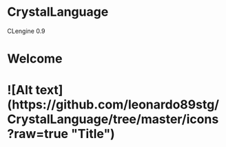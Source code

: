 # CrystalLanguage
CLengine 0.9
<h1>Welcome <h1>
 ![Alt text](https://github.com/leonardo89stg/CrystalLanguage/tree/master/icons?raw=true "Title")
